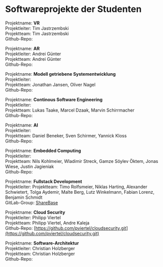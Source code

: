 # Softwareprojekte der Studenten

Projektname: **VR**  
Projektleiter: Tim Jastrzembski  
Projektteam: Tim Jastrzembski  
Github-Repo:

Projektname: **AR**  
Projektleiter: Andrei Günter  
Projektteam: Andrei Günter  
Github-Repo:

Projektname: **Modell getriebene Systementwicklung**  
Projektleiter:  
Projektteam: Jonathan Jansen, Oliver Nagel  
Github-Repo:

Projektname: **Continous Software Engineering**  
Projektleiter:  
Projektteam: Lukas Taake, Marcel Dzaak, Marvin Schirrmacher  
Github-Repo:

Projektname: **AI**  
Projektleiter:  
Projektteam: Daniel Beneker, Sven Schirmer, Yannick Kloss  
Github-Repo:

Projektname: **Embedded Computing**  
Projektleiter:  
Projektteam: Nils Kohlmeier, Wladimir Streck, Gamze Söylev Öktem, Jonas Wiese, Justin Jagieniak  
Github-Repo:

Projektname: **Fullstack Development**  
Projektleiter:
Projektteam: Timo Rolfsmeier, Niklas Harting, Alexander Schwietert, Tolga Aydemir, Malte Berg, Lutz Winkelmann, Fabian Lorenz, Benjamin Schmidt  
GitLab-Group: [ShareBase](https://gitlab.com/ShareBase)

Projektname: **Cloud Security**  
Projektleiter: Philipp Viertel  
Projektteam: Philipp Viertel, Andre Kaleja  
Github-Repo: [https://github.com/pviertel/cloudsecurity.git](https://github.com/pviertel/cloudsecurity.git)

Projektname: **Software-Architektur**  
Projektleiter: Christian Holzberger  
Projektteam: Christian Holzberger  
Github-Repo:

